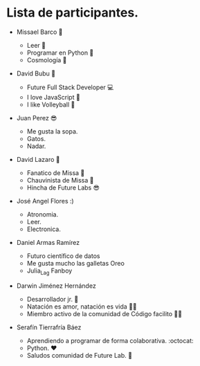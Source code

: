 # Lista de participantes.

- Missael Barco 🐍
  - Leer 📒
  - Programar en Python 🤖
  - Cosmología 🌌

- David Bubu 👾
  - Future Full Stack Developer 💻
  - I love JavaScript 💛
  - I like Volleyball 🏐


- Juan Perez 😎
  - Me gusta la sopa.
  - Gatos.
  - Nadar.

- David Lazaro 👺
  - Fanatico de Missa 🔮
  - Chauvinista de Missa 🚩
  - Hincha de Future Labs 😎

 - José Angel Flores :)
   - Atronomia.
   - Leer.
   - Electronica.
  
- Daniel Armas Ramírez
  - Futuro científico de datos
  - Me gusta mucho las galletas Oreo
  - Julia<sub>Lag</sub> Fanboy

- Darwin Jiménez Hernández
  - Desarrollador jr. 👶
  - Natación es amor, natación es vida 🏊‍♂️
  - Miembro activo de la comunidad de Código facilito 🐊💖

- Serafín Tierrafría Báez
  -  Aprendiendo a programar de forma colaborativa. :octocat:
  -  Python. :heart:
  -  Saludos comunidad de Future Lab. 🚀
